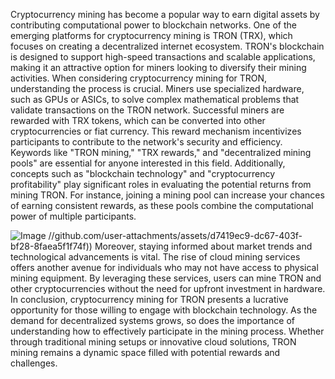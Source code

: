 Cryptocurrency mining has become a popular way to earn digital assets by contributing computational power to blockchain networks. One of the emerging platforms for cryptocurrency mining is TRON (TRX), which focuses on creating a decentralized internet ecosystem. TRON's blockchain is designed to support high-speed transactions and scalable applications, making it an attractive option for miners looking to diversify their mining activities.
When considering cryptocurrency mining for TRON, understanding the process is crucial. Miners use specialized hardware, such as GPUs or ASICs, to solve complex mathematical problems that validate transactions on the TRON network. Successful miners are rewarded with TRX tokens, which can be converted into other cryptocurrencies or fiat currency. This reward mechanism incentivizes participants to contribute to the network's security and efficiency.
Keywords like "TRON mining," "TRX rewards," and "decentralized mining pools" are essential for anyone interested in this field. Additionally, concepts such as "blockchain technology" and "cryptocurrency profitability" play significant roles in evaluating the potential returns from mining TRON. For instance, joining a mining pool can increase your chances of earning consistent rewards, as these pools combine the computational power of multiple participants.

![Image](https://github.com/user-attachments/assets/4a25d116-2220-4385-b08e-f287af8fcbc4)
 //github.com/user-attachments/assets/d7419ec9-dc67-403f-bf28-8faea5f1f74f))
Moreover, staying informed about market trends and technological advancements is vital. The rise of cloud mining services offers another avenue for individuals who may not have access to physical mining equipment. By leveraging these services, users can mine TRON and other cryptocurrencies without the need for upfront investment in hardware.
In conclusion, cryptocurrency mining for TRON presents a lucrative opportunity for those willing to engage with blockchain technology. As the demand for decentralized systems grows, so does the importance of understanding how to effectively participate in the mining process. Whether through traditional mining setups or innovative cloud solutions, TRON mining remains a dynamic space filled with potential rewards and challenges.
